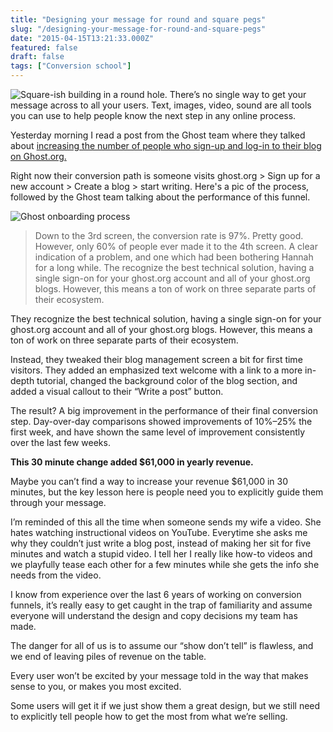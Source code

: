 ```yaml
---
title: "Designing your message for round and square pegs"
slug: "/designing-your-message-for-round-and-square-pegs"
date: "2015-04-15T13:21:33.000Z"
featured: false
draft: false
tags: ["Conversion school"]
---
```


<img src="https://i.imgur.com/hfQIWms.jpg" alt="Square-ish building in a round hole." />
There’s no single way to get your message across to all your users. Text, images, video, sound are all tools you can use to help people know the next step in any online process.

Yesterday morning I read a post from the Ghost team where they talked about <a href="http://blog.ghost.org/welcome-message-onboarding/">increasing the number of people who sign-up and log-in to their blog on Ghost.org.</a>

Right now their conversion path is someone visits ghost.org &gt; Sign up for a new account &gt; Create a blog &gt; start writing. Here's a pic of the process, followed by the Ghost team talking about the performance of this funnel.

<img src="https://i.imgur.com/6sgzPAJ.png" alt="Ghost onboarding process" />

<blockquote>
  Down to the 3rd screen, the conversion rate is 97%. Pretty good. However, only 60% of people ever made it to the 4th screen. A clear indication of a problem, and one which had been bothering Hannah for a long while.
  The recognize the best technical solution, having a single sign-on for your ghost.org account and all of your ghost.org blogs. However, this means a ton of work on three separate parts of their ecosystem.
</blockquote>

They recognize the best technical solution, having a single sign-on for your ghost.org account and all of your ghost.org blogs. However, this means a ton of work on three separate parts of their ecosystem.

Instead, they tweaked their blog management screen a bit for first time visitors. They added an emphasized text welcome with a link to a more in-depth tutorial, changed the background color of the blog section, and added a visual callout to their “Write a post” button.

The result? A big improvement in the performance of their final conversion step. Day-over-day comparisons showed improvements of 10%–25% the first week, and have shown the same level of improvement consistently over the last few weeks.

<strong>This 30 minute change added $61,000 in yearly revenue.</strong>

Maybe you can’t find a way to increase your revenue $61,000 in 30 minutes, but the key lesson here is people need you to explicitly guide them through your message.

I’m reminded of this all the time when someone sends my wife a video. She hates watching instructional videos on YouTube. Everytime she asks me why they couldn’t just write a blog post, instead of making her sit for five minutes and watch a stupid video. I tell her I really like how-to videos and we playfully tease each other for a few minutes while she gets the info she needs from the video.

I know from experience over the last 6 years of working on conversion funnels, it’s really easy to get caught in the trap of familiarity and assume everyone will understand the design and copy decisions my team has made.

The danger for all of us is to assume our “show don’t tell” is flawless, and we end of leaving piles of revenue on the table.

Every user won’t be excited by your message told in the way that makes sense to you, or makes you most excited.

Some users will get it if we just show them a great design, but we still need to explicitly tell people how to get the most from what we’re selling.